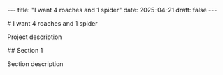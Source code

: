 \-\-- title: \"I want 4 roaches and 1 spider\" date: 2025-04-21 draft:
false \-\--

\# I want 4 roaches and 1 spider

Project description

\## Section 1

Section description
